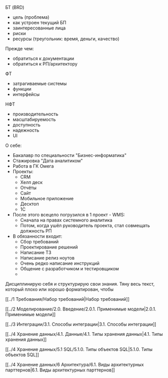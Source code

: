

БТ (BRD)
- цель (проблема)
- как устроен текущий БП
- заинтересованные лица
- риски
- ресурсы (треугольник: время, деньги, качество)

Прежде чем:
- обратиться к документации
- обратиться к РП/архитектору

ФТ
- затрагиваемые системы
- функции
- интерфейсы

НФТ
- производительность
- масштабируемость
- доступность
- надежность
- UI

О себе:
- Бакалавр по специальности "Бизнес-информатика"
- Стажировка "Дата аналитиком"
- Работа в ГК Омега
- Проекты:
	- CRM
	- Хелп деск
	- Отчёты
	- Сайт
	- Мобильное приложение
	- Десктоп
	- 1С
- После этого всецело погрузился в 1 проект - WMS:
	- Сначала на правах системного аналитика
	- Потом, когда ушёл руководитель проекта, стал совмещать должность РП
- В обязанности входит:
	- Сбор требований
	- Проектирование решений
	- Написание ТЗ
	- Написание релиз ноутов
	- Очень редко написание инструкций
	- Общение с разработчиком и тестировщиком
	- 


Дисциплинирую себя и структурирую свои знания. Тяну весь текст, который плохо или хорошо форматирован, чтобы 


[[../1 Требования/Набор требований|Набор требований]]

[[../2 Моделирование/2.0. Введение/2.0.1. Применимые модели|2.0.1. Применимые модели]]

[[../3 Интеграции/3.1. Способы интеграции|3.1. Способы интеграции]]

[[../4 Хранение данных/4.1. Данные/4.1. Типы хранения данных|4.1. Типы хранения данных]]

[[../4 Хранение данных/5.1 SQL/5.1.0. Типы объектов SQL|5.1.0. Типы объектов SQL]]

[[../4 Хранение данных/6 Архитектура/6.1. Виды архитектурных парттернов|6.1. Виды архитектурных парттернов]]